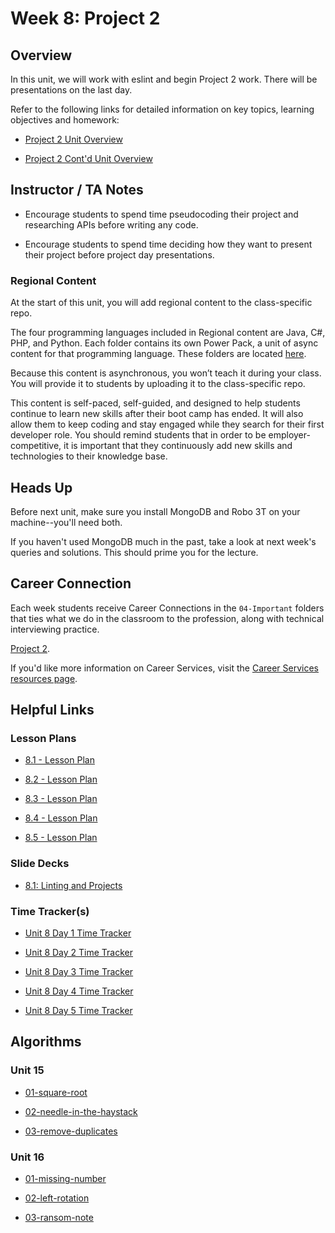 # Week 8: Project 2

## Overview

In this unit, we will work with eslint and begin Project 2 work. There will be presentations on the last day.

Refer to the following links for detailed information on key topics, learning objectives and homework:

  * [Project 2 Unit Overview](../../../01-Class-Content/15-project-2/README.md)

  * [Project 2 Cont'd Unit Overview](../../../01-Class-Content/16-Project-2-Contd/README.md)

## Instructor / TA Notes

* Encourage students to spend time pseudocoding their project and researching APIs before writing any code.

* Encourage students to spend time deciding how they want to present their project before project day presentations.

### Regional Content

At the start of this unit, you will add regional content to the class-specific repo.

The four programming languages included in Regional content are Java, C#, PHP, and Python. Each folder contains its own Power Pack, a unit of async content for that programming language. These folders are located [here](../../../01-Class-Content/25-Power-Packs/).

Because this content is asynchronous, you won’t teach it during your class. You will provide it to students by uploading it to the class-specific repo.

This content is self-paced, self-guided, and designed to help students continue to learn new skills after their boot camp has ended. It will also allow them to keep coding and stay engaged while they search for their first developer role. You should remind students that in order to be employer-competitive, it is important that they continuously add new skills and technologies to their knowledge base.

## Heads Up

Before next unit, make sure you install MongoDB and Robo 3T on your machine--you'll need both.

If you haven't used MongoDB much in the past, take a look at next week's queries and solutions. This should prime you for the lecture.

## Career Connection

Each week students receive Career Connections in the `04-Important` folders that ties what we do in the classroom to the profession, along with technical interviewing practice.

[Project 2](../../../01-Class-Content/16-Project-2-Contd/04-Important/CAREER-CONNECTION.md).

If you'd like more information on Career Services, visit the [Career Services resources page](http://bit.ly/CodingCS).

## Helpful Links

### Lesson Plans

  * [8.1 - Lesson Plan](./01-Day/01-Day-LessonPlan.md)

  * [8.2 - Lesson Plan](./02-Day/02-Day-LessonPlan.md)

  * [8.3 - Lesson Plan](./03-Day/03-Day-LessonPlan.md)

  * [8.4 - Lesson Plan](./04-Day/04-Day-LessonPlan.md)

  * [8.5 - Lesson Plan](./05-Day/05-Day-LessonPlan.md)

### Slide Decks

  * [8.1: Linting and Projects](https://docs.google.com/presentation/d/1QSJWWiSZmx2I5SZncgJ9UKJP8b_6OFytiZRjGPNRSXo/edit?usp=sharing)

### Time Tracker(s)

  * [Unit 8 Day 1 Time Tracker](https://docs.google.com/spreadsheets/d/15_tbyjsZEsAfdRjuvn2_TfqxUsxGjrgHlIl1gG11nvw/edit?usp=sharing)

  * [Unit 8 Day 2 Time Tracker](https://docs.google.com/spreadsheets/d/10bkhLFnfAzql5EZU9U829vKHlzwlH6Tm4TqCgKeXE9g/edit?usp=sharing)

  * [Unit 8 Day 3 Time Tracker](https://docs.google.com/spreadsheets/d/1jaYLVZa1UHRruf39qKgflhku8fe7plbTN01IbTsmVaI/edit?usp=sharing)

  * [Unit 8 Day 4 Time Tracker](https://docs.google.com/spreadsheets/d/1XqG8uuuz3CEuaqAd0SvZJOBq0ZkL5BnGQ4WrF9z2fV8/edit?usp=sharing)

  * [Unit 8 Day 5 Time Tracker](https://docs.google.com/spreadsheets/d/1NiDV0PhfOYpniX4pZBHSIK_FFS_QkZdyrYkua-His1s/edit?usp=sharing)

## Algorithms

### Unit 15

  * [01-square-root](../../../01-Class-Content/15-Project-2/03-Algorithms/01-square-root)

  * [02-needle-in-the-haystack](../../../01-Class-Content/15-Project-2/03-Algorithms/02-needle-in-the-haystack)

  * [03-remove-duplicates](../../../01-Class-Content/15-Project-2/03-Algorithms/03-remove-duplicates)

### Unit 16

  * [01-missing-number](../../../01-Class-Content/16-Project-2-Contd/03-Algorithms/01-missing-number)

  * [02-left-rotation](../../../01-Class-Content/16-Project-2-Contd/03-Algorithms/02-left-rotation)

  * [03-ransom-note](../../../01-Class-Content/16-Project-2-Contd/03-Algorithms/03-ransom-note)
